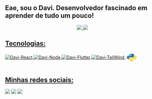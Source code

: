 ## Eae, sou o Davi. Desenvolvedor fascinado em aprender de tudo um pouco!

<div align="center">
  <a href="https://github.com/davifariasp">
  <img height="165em" src="https://github-readme-stats.vercel.app/api?username=davifariasp&show_icons=true&theme=city_lights&include_all_commits=true&count_private=true"/>
  <img height="165em" src="https://github-readme-stats.vercel.app/api/top-langs/?username=davifariasp&layout=compact&langs_count=7&theme=city_lights"/>
</div>

## Tecnologias:
<div style="display: inline_block">
  <img align="center" alt="Davi-React" height="30" width="40" src="https://cdn.jsdelivr.net/gh/devicons/devicon/icons/react/react-original.svg"> 
  <img align="center" alt="Davi-Node" height="30" width="40"  src="https://cdn.jsdelivr.net/gh/devicons/devicon/icons/nodejs/nodejs-original.svg" />   
  <img align="center" alt="Davi-Flutter" height="30" width="40" src="https://cdn.jsdelivr.net/gh/devicons/devicon/icons/flutter/flutter-original.svg">
  <img align="center" alt="Davi-TailWind" height="30" width="40" src="https://cdn.jsdelivr.net/gh/devicons/devicon/icons/tailwindcss/tailwindcss-plain.svg" /> 
  <img align="center" alt="Davi-Python" height="30" width="40" src="https://raw.githubusercontent.com/devicons/devicon/master/icons/python/python-original.svg">
</div><br>
  
## Minhas redes sociais:
<div>
  <a href="https://instagram.com/davifariasp target="_blank"><img src="https://img.shields.io/badge/-Instagram-%23E4405F?style=for-the-badge&logo=instagram&logoColor=white" target="_blank"></a>
  <a href = "mailto:contatodavifariasp@gmail.com"><img src="https://img.shields.io/badge/-Gmail-%23333?style=for-the-badge&logo=gmail&logoColor=white" target="_blank"></a>
  <a href="https://www.linkedin.com/in/davi-farias-pinheiro-047480214/" target="_blank"><img src="https://img.shields.io/badge/-LinkedIn-%230077B5?style=for-the-badge&logo=linkedin&logoColor=white" target="_blank"></a>
</div>
